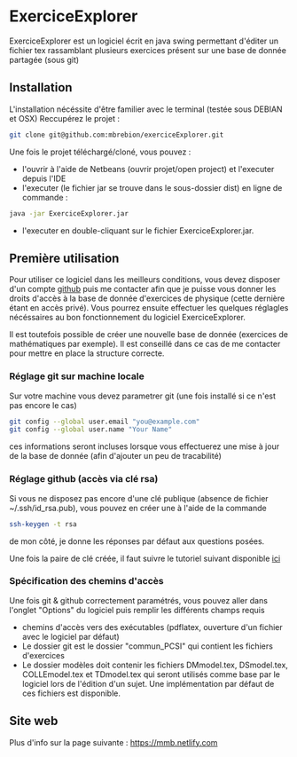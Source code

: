 # ExerciceExplorer
ExerciceExplorer est un logiciel écrit en java swing permettant d'éditer un fichier tex rassamblant plusieurs exercices présent sur une base de donnée partagée (sous git)

## Installation
L'installation nécéssite d'être familier avec le terminal (testée sous DEBIAN et OSX) 
Reccupérez le projet : 
```bash
git clone git@github.com:mbrebion/exerciceExplorer.git
```

Une fois le projet téléchargé/cloné, vous pouvez  : 
 - l'ouvrir à l'aide de Netbeans (ouvrir projet/open project) et l'executer depuis l'IDE
 - l'executer (le fichier jar se trouve dans le sous-dossier dist) en ligne de commande : 
 ```bash
 java -jar ExerciceExplorer.jar 
 ```

 - l'executer en double-cliquant sur le fichier ExerciceExplorer.jar.

## Première utilisation
Pour utiliser ce logiciel dans les meilleurs conditions, vous devez disposer d'un compte [github](https://github.com/) puis me contacter afin que je puisse vous donner les droits d'accès à la base de donnée d'exercices de physique (cette dernière étant en accès privé). Vous pourrez ensuite effectuer les quelques réglagles nécéssaires au bon fonctionnement du logiciel ExerciceExplorer.

Il est toutefois possible de créer une nouvelle base de donnée (exercices de mathématiques par exemple). Il est conseillé dans ce cas de me contacter pour mettre en place la structure correcte.

### Réglage git sur machine locale

Sur votre machine vous devez parametrer git (une fois installé si ce n'est pas encore le cas)
```bash
git config --global user.email "you@example.com"
git config --global user.name "Your Name"
```
ces informations seront incluses lorsque vous effectuerez une mise à jour de la base de donnée (afin d'ajouter un peu de tracabilité)

### Réglage github (accès via clé rsa)
Si vous ne disposez pas encore d'une clé publique (absence de fichier ~/.ssh/id_rsa.pub), vous pouvez en créer une à l'aide de la commande
 ```bash
ssh-keygen -t rsa
```
de mon côté, je donne les réponses par défaut aux questions posées.

Une fois la paire de clé créée, il faut suivre le tutoriel suivant disponible [ici](https://help.github.com/en/github/authenticating-to-github/generating-a-new-ssh-key-and-adding-it-to-the-ssh-agent)



### Spécification des chemins d'accès
Une fois git & github correctement paramétrés, vous pouvez aller dans l'onglet "Options" du logiciel puis remplir les différents champs requis
- chemins d'accès vers des exécutables (pdflatex, ouverture d'un fichier avec le logiciel par défaut)
- Le dossier git est le dossier "commun_PCSI" qui contient les fichiers d'exercices
- Le dossier modèles doit contenir les fichiers DMmodel.tex, DSmodel.tex, COLLEmodel.tex et TDmodel.tex qui seront utilisés comme base par le logiciel lors de l'édition d'un sujet. Une implémentation par défaut de ces fichiers est disponible.



## Site web
Plus d'info sur la page suivante : 
https://mmb.netlify.com

